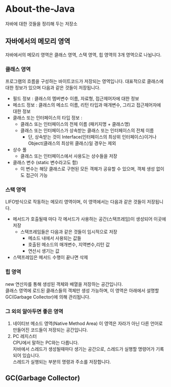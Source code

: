# About-the-Java
자바에 대한 것들을 정리해 두는 저장소

## 자바에서의 메모리 영역

자바에서의 메모리 영역은 클래스 영역, 스택 영역, 힙 영역의 3개 영역으로 나뉩니다. 

### 클래스 영역
프로그램의  흐름을 구성하는 바이트코드가 저장되는 영역입니다.
대표적으로 클래스에 대한 정보가 있으며 다음과 같은 것들이 저장됩니다.

* 필드 정보 : 클래스의 멤버변수 이름, 자료형, 접근제어자에 대한 정보
* 메소드 정보 : 클래스의 메소드 이름, 리턴 타입과 매개변수, 그리고 접근제어자에 대한 정보
* 클래스 또는 인터페이스의 타입 정보 :
  + 클래스 또는 인터페이스의 전체 이름 (패키지명 + 클래스명)
  + 클래스 또는 인터페이스가 상속받는 클래스 또는 인터페이스의 전체 이름
    * 단, 상속받는 것이 Interface(인터페이스의 최상위 인터페이스)이거나 Object(클래스의 최상위 클래스)일 경우는 제외
* 상수 풀 
    + 클래스 또는 인터페이스에서 사용도는 상수들을 저장
* 클래스 변수 (static 변수라고도 함)
    + 이 변수는 해당 클래스로 구현된 모든 객체가 공유할 수 있으며, 객체 생성 없이도 접근이 가능

### 스택 영역
LIFO방식으로 작동하는 메모리 영역이며, 이 영역에서는 다음과 같은 것들이 저장됩니다.

* 메서드가 호출될때 마다 각 메서드가 사용하는 공간(스택프레임)이 생성되어 이곳에 저장
  + 스택프레임들은 다음과 같은 것들이 임시적으로 저장
    * 메소드 내에서 사용되는 값들
    * 호출된 메소드의 매개변수, 지역변수,리턴 값
    * 연산시 생기는 값
* 스택프레임은 메서드 수행이 끝나면 삭제

### 힙 영역
new 연산자를 통해 생성된 객체와 배열을 저장하는 공간입니다.  
클래스 영역에 로드된 클래스들의 객체만 생성 가능하며, 이 영역은 아래에서 설명할 GC(Garbage Collector)에 의해 관리됩니다.

### 그 외의 알아두면 좋은 영역
1. 네이티브 메소드 영역(Native Method Area)
  이 영역은 자라가 아닌 다른 언어로 만들어진 코드들이 저장되는 공간입니다.
2. PC 레지스터  
  CPU에서 말하는 PC와는 다릅니다.  
  자바에서 스레드가 생성될때마다 생기는 공간으로, 스레드가 실행할 명령어가 기록되어 있습니다.  
  스레드가 실행되는 부분의 명령과 주소를 저장합니다.

## GC(Garbage Collector)
